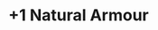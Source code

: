 ---
title: "+1 Natural Armour"
canonical: "skill/plus-1-natural-armour"
canonical_title: "Elemental Loresheet"
lists:
    - elemental-loresheet
tier: 2
osp_cost: 20
---